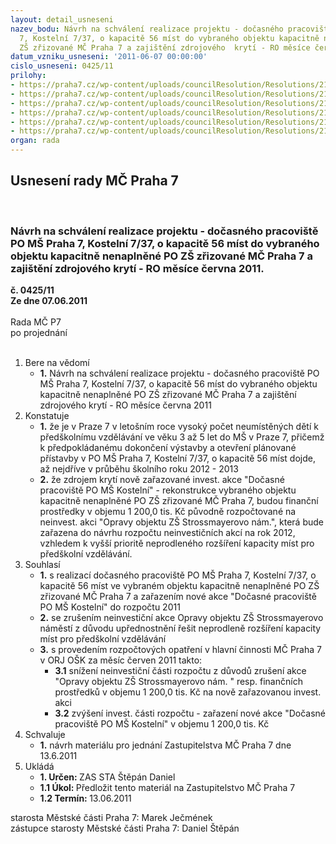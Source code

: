 ```yaml
---
layout: detail_usneseni
nazev_bodu: Návrh na schválení realizace projektu - dočasného pracoviště PO MŠ Praha
  7, Kostelní 7/37, o kapacitě 56 míst do vybraného objektu kapacitně nenaplněné PO
  ZŠ zřizované MČ Praha 7 a zajištění zdrojového  krytí - RO měsíce června 2011.
datum_vzniku_usneseni: '2011-06-07 00:00:00'
cislo_usneseni: 0425/11
prilohy:
- https://praha7.cz/wp-content/uploads/councilResolution/Resolutions/21600/28-11-usnesen%c3%ad_0794.08.doc
- https://praha7.cz/wp-content/uploads/councilResolution/Resolutions/21600/28-11-usneseni_0697.09.doc
- https://praha7.cz/wp-content/uploads/councilResolution/Resolutions/21600/28-11-usnesen%c3%ad_0852.10.doc
- https://praha7.cz/wp-content/uploads/councilResolution/Resolutions/21600/28-11-usnesen%c3%ad_0373.11.doc
- https://praha7.cz/wp-content/uploads/councilResolution/Resolutions/21600/28-11-pr%c5%afb%c4%9bh_z%c3%a1pis%c5%af_do_m%c5%a1_2011.xls
- https://praha7.cz/wp-content/uploads/councilResolution/Resolutions/21600/28-11-n%c3%a1vrh_zm%c4%8d_m%c5%a1_do_z%c5%a1_ii.doc
organ: rada
---
```

<div id="ucUsn_pList" class="usn">
	<span><h2>Usnesení rady MČ Praha 7 </h2>
<br></span><div class="standBody">
<span><h3>Návrh na schválení realizace projektu - dočasného pracoviště PO MŠ Praha 7, Kostelní 7/37, o kapacitě 56 míst do vybraného objektu kapacitně nenaplněné PO ZŠ zřizované MČ Praha 7 a zajištění zdrojového  krytí - RO měsíce června 2011.</h3></span><div class="center">
		<strong>č. 0425/11</strong><br>
	</div>
<div class="center">
		<strong>Ze dne 07.06.2011</strong><br><br>
	</div>Rada MČ P7<br> po projednání<br><br><ol>
<li>Bere na vědomí<ul><li>
<strong>1.</strong> Návrh na schválení realizace projektu - dočasného pracoviště PO MŠ Praha 7, Kostelní 7/37, o kapacitě 56 míst do vybraného objektu kapacitně nenaplněné PO ZŠ zřizované MČ Praha 7 a zajištění zdrojového  krytí - RO měsíce června 2011</li></ul>
</li>
<li>Konstatuje<ul>
<li>
<strong>1.</strong> že je  v Praze 7 v letošním roce  vysoký počet  neumístěných dětí k předškolnímu vzdělávání ve věku 3 až 5 let do MŠ v Praze 7, přičemž k  předpokládanému dokončení výstavby a otevření plánované přístavby v PO MŠ Praha 7, Kostelní 7/37, o kapacitě 56 míst dojde, až nejdříve v průběhu školního roku 2012 - 2013  </li>
<li>
<strong>2.</strong> že zdrojem krytí nově zařazované invest. akce  "Dočasné pracoviště PO MŠ Kostelní" - rekonstrukce vybraného objektu kapacitně nenaplněné PO ZŠ zřizované MČ Praha 7, budou finanční prostředky v objemu 1 200,0 tis. Kč původně rozpočtované na neinvest. akci "Opravy objektu ZŠ Strossmayerovo nám.", která bude zařazena do návrhu rozpočtu neinvestičních akcí na rok 2012, vzhledem k vyšší prioritě neprodleného rozšíření kapacity míst pro předškolní vzdělávání.</li>
</ul>
</li>
<li>Souhlasí<ul>
<li>
<strong>1.</strong> s realizací dočasného pracoviště PO MŠ Praha 7, Kostelní 7/37, o kapacitě 56 míst ve vybraném objektu kapacitně nenaplněné PO ZŠ zřizované MČ Praha 7 a zařazením  nové akce "Dočasné pracoviště PO MŠ Kostelní" do rozpočtu 2011 </li>
<li>
<strong>2.</strong> se zrušením neinvestiční akce Opravy objektu ZŠ Strossmayerovo náměstí z důvodu upřednostnění řešit neprodleně rozšíření kapacity míst pro předškolní vzdělávání</li>
<li>
<strong>3.</strong> s provedením rozpočtových opatření v hlavní činnosti MČ Praha 7 v ORJ OŠK za měsíc červen 2011 takto:<ul>
<li>
<strong>3.1</strong> snížení neinvestiční části rozpočtu z důvodů zrušení akce "Opravy objektu ZŠ Strossmayerovo nám. " resp. finančních prostředků v objemu 1 200,0 tis. Kč na nově zařazovanou invest. akci</li>
<li>
<strong>3.2</strong> zvýšení invest. části rozpočtu - zařazení nové akce "Dočasné pracoviště PO MŠ Kostelní" v objemu 1 200,0 tis. Kč</li>
</ul>
</li>
</ul>
</li>
<li>Schvaluje<ul><li>
<strong>1.</strong> návrh materiálu pro jednání Zastupitelstva MČ Praha 7 dne 13.6.2011</li></ul>
</li>
<li>Ukládá<ul>
<li>
<strong>1. Určen: </strong>ZAS STA Štěpán Daniel</li>
<li>
<strong>1.1 Úkol: </strong>Předložit tento materiál na Zastupitelstvo MČ Praha 7</li>
<li>
<strong>1.2 Termín: </strong>13.06.2011</li>
</ul>
</li>
</ol>starosta Městské části Praha 7: Marek Ječmének<br>zástupce starosty Městské části Praha 7: Daniel Štěpán 
</div>
</div>